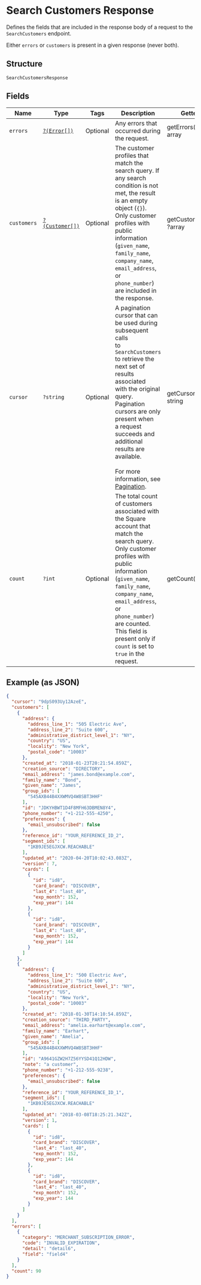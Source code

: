 
# Search Customers Response

Defines the fields that are included in the response body of
a request to the `SearchCustomers` endpoint.

Either `errors` or `customers` is present in a given response (never both).

## Structure

`SearchCustomersResponse`

## Fields

| Name | Type | Tags | Description | Getter | Setter |
|  --- | --- | --- | --- | --- | --- |
| `errors` | [`?(Error[])`](../../doc/models/error.md) | Optional | Any errors that occurred during the request. | getErrors(): ?array | setErrors(?array errors): void |
| `customers` | [`?(Customer[])`](../../doc/models/customer.md) | Optional | The customer profiles that match the search query. If any search condition is not met, the result is an empty object (`{}`).<br>Only customer profiles with public information (`given_name`, `family_name`, `company_name`, `email_address`, or `phone_number`)<br>are included in the response. | getCustomers(): ?array | setCustomers(?array customers): void |
| `cursor` | `?string` | Optional | A pagination cursor that can be used during subsequent calls<br>to `SearchCustomers` to retrieve the next set of results associated<br>with the original query. Pagination cursors are only present when<br>a request succeeds and additional results are available.<br><br>For more information, see [Pagination](https://developer.squareup.com/docs/build-basics/common-api-patterns/pagination). | getCursor(): ?string | setCursor(?string cursor): void |
| `count` | `?int` | Optional | The total count of customers associated with the Square account that match the search query. Only customer profiles with<br>public information (`given_name`, `family_name`, `company_name`, `email_address`, or `phone_number`) are counted. This field is<br>present only if `count` is set to `true` in the request. | getCount(): ?int | setCount(?int count): void |

## Example (as JSON)

```json
{
  "cursor": "9dpS093Uy12AzeE",
  "customers": [
    {
      "address": {
        "address_line_1": "505 Electric Ave",
        "address_line_2": "Suite 600",
        "administrative_district_level_1": "NY",
        "country": "US",
        "locality": "New York",
        "postal_code": "10003"
      },
      "created_at": "2018-01-23T20:21:54.859Z",
      "creation_source": "DIRECTORY",
      "email_address": "james.bond@example.com",
      "family_name": "Bond",
      "given_name": "James",
      "group_ids": [
        "545AXB44B4XXWMVQ4W8SBT3HHF"
      ],
      "id": "JDKYHBWT1D4F8MFH63DBMEN8Y4",
      "phone_number": "+1-212-555-4250",
      "preferences": {
        "email_unsubscribed": false
      },
      "reference_id": "YOUR_REFERENCE_ID_2",
      "segment_ids": [
        "1KB9JE5EGJXCW.REACHABLE"
      ],
      "updated_at": "2020-04-20T10:02:43.083Z",
      "version": 7,
      "cards": [
        {
          "id": "id8",
          "card_brand": "DISCOVER",
          "last_4": "last_40",
          "exp_month": 152,
          "exp_year": 144
        },
        {
          "id": "id8",
          "card_brand": "DISCOVER",
          "last_4": "last_40",
          "exp_month": 152,
          "exp_year": 144
        }
      ]
    },
    {
      "address": {
        "address_line_1": "500 Electric Ave",
        "address_line_2": "Suite 600",
        "administrative_district_level_1": "NY",
        "country": "US",
        "locality": "New York",
        "postal_code": "10003"
      },
      "created_at": "2018-01-30T14:10:54.859Z",
      "creation_source": "THIRD_PARTY",
      "email_address": "amelia.earhart@example.com",
      "family_name": "Earhart",
      "given_name": "Amelia",
      "group_ids": [
        "545AXB44B4XXWMVQ4W8SBT3HHF"
      ],
      "id": "A9641GZW2H7Z56YYSD41Q12HDW",
      "note": "a customer",
      "phone_number": "+1-212-555-9238",
      "preferences": {
        "email_unsubscribed": false
      },
      "reference_id": "YOUR_REFERENCE_ID_1",
      "segment_ids": [
        "1KB9JE5EGJXCW.REACHABLE"
      ],
      "updated_at": "2018-03-08T18:25:21.342Z",
      "version": 1,
      "cards": [
        {
          "id": "id8",
          "card_brand": "DISCOVER",
          "last_4": "last_40",
          "exp_month": 152,
          "exp_year": 144
        },
        {
          "id": "id8",
          "card_brand": "DISCOVER",
          "last_4": "last_40",
          "exp_month": 152,
          "exp_year": 144
        }
      ]
    }
  ],
  "errors": [
    {
      "category": "MERCHANT_SUBSCRIPTION_ERROR",
      "code": "INVALID_EXPIRATION",
      "detail": "detail6",
      "field": "field4"
    }
  ],
  "count": 90
}
```

